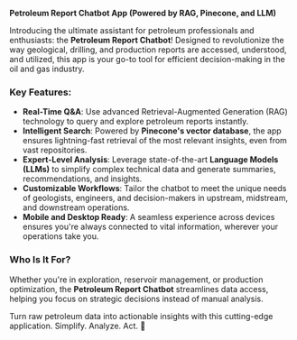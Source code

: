 **Petroleum Report Chatbot App (Powered by RAG, Pinecone, and LLM)**

Introducing the ultimate assistant for petroleum professionals and enthusiasts: the **Petroleum Report Chatbot**! Designed to revolutionize the way geological, drilling, and production reports are accessed, understood, and utilized, this app is your go-to tool for efficient decision-making in the oil and gas industry.

### **Key Features**:
- **Real-Time Q&A**: Use advanced Retrieval-Augmented Generation (RAG) technology to query and explore petroleum reports instantly.
- **Intelligent Search**: Powered by **Pinecone's vector database**, the app ensures lightning-fast retrieval of the most relevant insights, even from vast repositories.
- **Expert-Level Analysis**: Leverage state-of-the-art **Language Models (LLMs)** to simplify complex technical data and generate summaries, recommendations, and insights.
- **Customizable Workflows**: Tailor the chatbot to meet the unique needs of geologists, engineers, and decision-makers in upstream, midstream, and downstream operations.
- **Mobile and Desktop Ready**: A seamless experience across devices ensures you're always connected to vital information, wherever your operations take you.

### **Who Is It For?**
Whether you're in exploration, reservoir management, or production optimization, the **Petroleum Report Chatbot** streamlines data access, helping you focus on strategic decisions instead of manual analysis.

Turn raw petroleum data into actionable insights with this cutting-edge application. Simplify. Analyze. Act. 🚀
